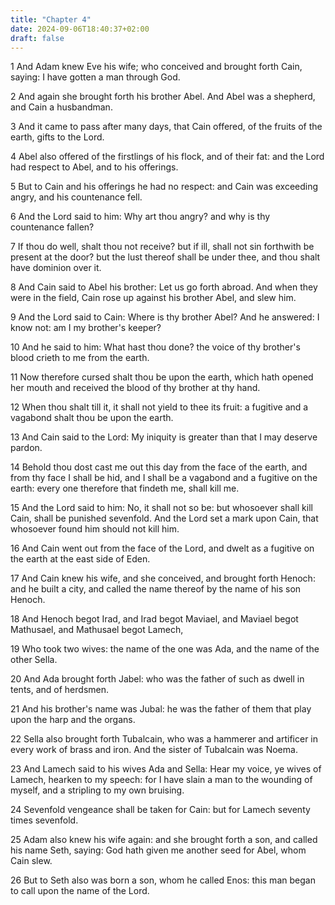 ```yaml
---
title: "Chapter 4"
date: 2024-09-06T18:40:37+02:00
draft: false
---
```




1 And Adam knew Eve his wife; who conceived and brought forth Cain, saying: I have gotten a man through God.

2 And again she brought forth his brother Abel. And Abel was a shepherd, and Cain a husbandman.

3 And it came to pass after many days, that Cain offered, of the fruits of the earth, gifts to the Lord.

4 Abel also offered of the firstlings of his flock, and of their fat: and the Lord had respect to Abel, and to his offerings.

5 But to Cain and his offerings he had no respect: and Cain was exceeding angry, and his countenance fell.

6 And the Lord said to him: Why art thou angry? and why is thy countenance fallen?

7 If thou do well, shalt thou not receive? but if ill, shall not sin forthwith be present at the door? but the lust thereof shall be under thee, and thou shalt have dominion over it.

8 And Cain said to Abel his brother: Let us go forth abroad. And when they were in the field, Cain rose up against his brother Abel, and slew him.

9 And the Lord said to Cain: Where is thy brother Abel? And he answered: I know not: am I my brother's keeper?

10 And he said to him: What hast thou done? the voice of thy brother's blood crieth to me from the earth.

11 Now therefore cursed shalt thou be upon the earth, which hath opened her mouth and received the blood of thy brother at thy hand.

12 When thou shalt till it, it shall not yield to thee its fruit: a fugitive and a vagabond shalt thou be upon the earth.

13 And Cain said to the Lord: My iniquity is greater than that I may deserve pardon.

14 Behold thou dost cast me out this day from the face of the earth, and from thy face I shall be hid, and I shall be a vagabond and a fugitive on the earth: every one therefore that findeth me, shall kill me.

15 And the Lord said to him: No, it shall not so be: but whosoever shall kill Cain, shall be punished sevenfold. And the Lord set a mark upon Cain, that whosoever found him should not kill him.

16 And Cain went out from the face of the Lord, and dwelt as a fugitive on the earth at the east side of Eden.

17 And Cain knew his wife, and she conceived, and brought forth Henoch: and he built a city, and called the name thereof by the name of his son Henoch.

18 And Henoch begot Irad, and Irad begot Maviael, and Maviael begot Mathusael, and Mathusael begot Lamech,

19 Who took two wives: the name of the one was Ada, and the name of the other Sella.

20 And Ada brought forth Jabel: who was the father of such as dwell in tents, and of herdsmen.

21 And his brother's name was Jubal: he was the father of them that play upon the harp and the organs.

22 Sella also brought forth Tubalcain, who was a hammerer and artificer in every work of brass and iron. And the sister of Tubalcain was Noema.

23 And Lamech said to his wives Ada and Sella: Hear my voice, ye wives of Lamech, hearken to my speech: for I have slain a man to the wounding of myself, and a stripling to my own bruising.

24 Sevenfold vengeance shall be taken for Cain: but for Lamech seventy times sevenfold.

25 Adam also knew his wife again: and she brought forth a son, and called his name Seth, saying: God hath given me another seed for Abel, whom Cain slew.

26 But to Seth also was born a son, whom he called Enos: this man began to call upon the name of the Lord.

